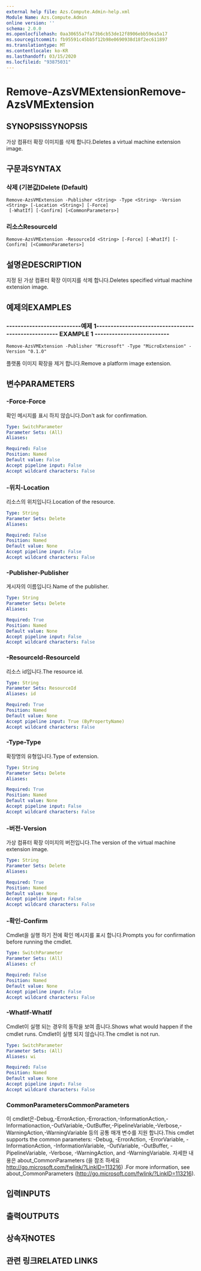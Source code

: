 ```yaml
---
external help file: Azs.Compute.Admin-help.xml
Module Name: Azs.Compute.Admin
online version: ''
schema: 2.0.0
ms.openlocfilehash: 0aa30655a7fa73b6cb53de12f8906ebb59ea5a17
ms.sourcegitcommit: fb95591c45bb5f12b98e0690938d18f2ec611897
ms.translationtype: MT
ms.contentlocale: ko-KR
ms.lasthandoff: 03/15/2020
ms.locfileid: "93875031"
---
```

# <span data-ttu-id="78c08-101">Remove-AzsVMExtension</span><span class="sxs-lookup"><span data-stu-id="78c08-101">Remove-AzsVMExtension</span></span>

## <span data-ttu-id="78c08-102">SYNOPSIS</span><span class="sxs-lookup"><span data-stu-id="78c08-102">SYNOPSIS</span></span>
<span data-ttu-id="78c08-103">가상 컴퓨터 확장 이미지를 삭제 합니다.</span><span class="sxs-lookup"><span data-stu-id="78c08-103">Deletes a virtual machine extension image.</span></span>

## <span data-ttu-id="78c08-104">구문과</span><span class="sxs-lookup"><span data-stu-id="78c08-104">SYNTAX</span></span>

### <span data-ttu-id="78c08-105">삭제 (기본값)</span><span class="sxs-lookup"><span data-stu-id="78c08-105">Delete (Default)</span></span>
```
Remove-AzsVMExtension -Publisher <String> -Type <String> -Version <String> [-Location <String>] [-Force]
 [-WhatIf] [-Confirm] [<CommonParameters>]
```

### <span data-ttu-id="78c08-106">리소스</span><span class="sxs-lookup"><span data-stu-id="78c08-106">ResourceId</span></span>
```
Remove-AzsVMExtension -ResourceId <String> [-Force] [-WhatIf] [-Confirm] [<CommonParameters>]
```

## <span data-ttu-id="78c08-107">설명은</span><span class="sxs-lookup"><span data-stu-id="78c08-107">DESCRIPTION</span></span>
<span data-ttu-id="78c08-108">지정 된 가상 컴퓨터 확장 이미지를 삭제 합니다.</span><span class="sxs-lookup"><span data-stu-id="78c08-108">Deletes specified virtual machine extension image.</span></span>

## <span data-ttu-id="78c08-109">예제의</span><span class="sxs-lookup"><span data-stu-id="78c08-109">EXAMPLES</span></span>

### <span data-ttu-id="78c08-110">--------------------------예제 1--------------------------</span><span class="sxs-lookup"><span data-stu-id="78c08-110">-------------------------- EXAMPLE 1 --------------------------</span></span>
```
Remove-AzsVMExtension -Publisher "Microsoft" -Type "MicroExtension" -Version "0.1.0"
```

<span data-ttu-id="78c08-111">플랫폼 이미지 확장을 제거 합니다.</span><span class="sxs-lookup"><span data-stu-id="78c08-111">Remove a platform image extension.</span></span>

## <span data-ttu-id="78c08-112">변수</span><span class="sxs-lookup"><span data-stu-id="78c08-112">PARAMETERS</span></span>

### <span data-ttu-id="78c08-113">-Force</span><span class="sxs-lookup"><span data-stu-id="78c08-113">-Force</span></span>
<span data-ttu-id="78c08-114">확인 메시지를 표시 하지 않습니다.</span><span class="sxs-lookup"><span data-stu-id="78c08-114">Don't ask for confirmation.</span></span>

```yaml
Type: SwitchParameter
Parameter Sets: (All)
Aliases: 

Required: False
Position: Named
Default value: False
Accept pipeline input: False
Accept wildcard characters: False
```

### <span data-ttu-id="78c08-115">-위치</span><span class="sxs-lookup"><span data-stu-id="78c08-115">-Location</span></span>
<span data-ttu-id="78c08-116">리소스의 위치입니다.</span><span class="sxs-lookup"><span data-stu-id="78c08-116">Location of the resource.</span></span>

```yaml
Type: String
Parameter Sets: Delete
Aliases: 

Required: False
Position: Named
Default value: None
Accept pipeline input: False
Accept wildcard characters: False
```

### <span data-ttu-id="78c08-117">-Publisher</span><span class="sxs-lookup"><span data-stu-id="78c08-117">-Publisher</span></span>
<span data-ttu-id="78c08-118">게시자의 이름입니다.</span><span class="sxs-lookup"><span data-stu-id="78c08-118">Name of the publisher.</span></span>

```yaml
Type: String
Parameter Sets: Delete
Aliases: 

Required: True
Position: Named
Default value: None
Accept pipeline input: False
Accept wildcard characters: False
```

### <span data-ttu-id="78c08-119">-ResourceId</span><span class="sxs-lookup"><span data-stu-id="78c08-119">-ResourceId</span></span>
<span data-ttu-id="78c08-120">리소스 id입니다.</span><span class="sxs-lookup"><span data-stu-id="78c08-120">The resource id.</span></span>

```yaml
Type: String
Parameter Sets: ResourceId
Aliases: id

Required: True
Position: Named
Default value: None
Accept pipeline input: True (ByPropertyName)
Accept wildcard characters: False
```

### <span data-ttu-id="78c08-121">-Type</span><span class="sxs-lookup"><span data-stu-id="78c08-121">-Type</span></span>
<span data-ttu-id="78c08-122">확장명의 유형입니다.</span><span class="sxs-lookup"><span data-stu-id="78c08-122">Type of extension.</span></span>

```yaml
Type: String
Parameter Sets: Delete
Aliases: 

Required: True
Position: Named
Default value: None
Accept pipeline input: False
Accept wildcard characters: False
```

### <span data-ttu-id="78c08-123">-버전</span><span class="sxs-lookup"><span data-stu-id="78c08-123">-Version</span></span>
<span data-ttu-id="78c08-124">가상 컴퓨터 확장 이미지의 버전입니다.</span><span class="sxs-lookup"><span data-stu-id="78c08-124">The version of the virtual machine extension image.</span></span>

```yaml
Type: String
Parameter Sets: Delete
Aliases: 

Required: True
Position: Named
Default value: None
Accept pipeline input: False
Accept wildcard characters: False
```

### <span data-ttu-id="78c08-125">-확인</span><span class="sxs-lookup"><span data-stu-id="78c08-125">-Confirm</span></span>
<span data-ttu-id="78c08-126">Cmdlet을 실행 하기 전에 확인 메시지를 표시 합니다.</span><span class="sxs-lookup"><span data-stu-id="78c08-126">Prompts you for confirmation before running the cmdlet.</span></span>

```yaml
Type: SwitchParameter
Parameter Sets: (All)
Aliases: cf

Required: False
Position: Named
Default value: None
Accept pipeline input: False
Accept wildcard characters: False
```

### <span data-ttu-id="78c08-127">-WhatIf</span><span class="sxs-lookup"><span data-stu-id="78c08-127">-WhatIf</span></span>
<span data-ttu-id="78c08-128">Cmdlet이 실행 되는 경우의 동작을 보여 줍니다.</span><span class="sxs-lookup"><span data-stu-id="78c08-128">Shows what would happen if the cmdlet runs.</span></span>
<span data-ttu-id="78c08-129">Cmdlet이 실행 되지 않습니다.</span><span class="sxs-lookup"><span data-stu-id="78c08-129">The cmdlet is not run.</span></span>

```yaml
Type: SwitchParameter
Parameter Sets: (All)
Aliases: wi

Required: False
Position: Named
Default value: None
Accept pipeline input: False
Accept wildcard characters: False
```

### <span data-ttu-id="78c08-130">CommonParameters</span><span class="sxs-lookup"><span data-stu-id="78c08-130">CommonParameters</span></span>
<span data-ttu-id="78c08-131">이 cmdlet은-Debug,-ErrorAction,-Erroraction,-InformationAction,-Informationaction,-OutVariable,-OutBuffer,-PipelineVariable,-Verbose,-WarningAction,-WarningVariable 등의 공통 매개 변수를 지원 합니다.</span><span class="sxs-lookup"><span data-stu-id="78c08-131">This cmdlet supports the common parameters: -Debug, -ErrorAction, -ErrorVariable, -InformationAction, -InformationVariable, -OutVariable, -OutBuffer, -PipelineVariable, -Verbose, -WarningAction, and -WarningVariable.</span></span> <span data-ttu-id="78c08-132">자세한 내용은 about_CommonParameters (을 참조 하세요 http://go.microsoft.com/fwlink/?LinkID=113216) .</span><span class="sxs-lookup"><span data-stu-id="78c08-132">For more information, see about_CommonParameters (http://go.microsoft.com/fwlink/?LinkID=113216).</span></span>

## <span data-ttu-id="78c08-133">입력</span><span class="sxs-lookup"><span data-stu-id="78c08-133">INPUTS</span></span>

## <span data-ttu-id="78c08-134">출력</span><span class="sxs-lookup"><span data-stu-id="78c08-134">OUTPUTS</span></span>

## <span data-ttu-id="78c08-135">상속자</span><span class="sxs-lookup"><span data-stu-id="78c08-135">NOTES</span></span>

## <span data-ttu-id="78c08-136">관련 링크</span><span class="sxs-lookup"><span data-stu-id="78c08-136">RELATED LINKS</span></span>

